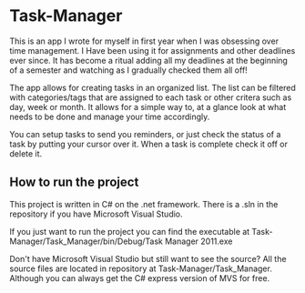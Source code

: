 Task-Manager
============

This is an app I wrote for myself in first year when I was obsessing over time management. 
I Have been using it for assignments and other deadlines ever since. 
It has become a ritual adding all my deadlines at the beginning of a semester and watching as I gradually checked them
all off!

The app allows for creating tasks in an organized list. 
The list can be filtered with categories/tags that are assigned to each task or other critera such as day, week or month. 
It allows for a simple way to, at a glance look at what needs to be done and manage your time accordingly.

You can setup tasks to send you reminders, or just check the status of a task by putting your cursor over it.
When a task is complete check it off or delete it. 

How to run the project
-----

This project is written in C# on the .net framework. There is a .sln in the repository if you have Microsoft Visual Studio.

If you just want to run the project you can find the executable at 
Task-Manager/Task_Manager/bin/Debug/Task Manager 2011.exe

Don't have Microsoft Visual Studio but still want to see the source? All the source files are located in repository
at Task-Manager/Task_Manager. Although you can always get the C# express version of MVS for free.
